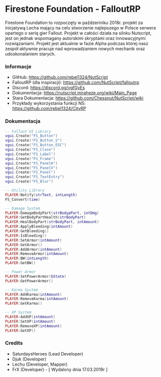 ﻿# Firestone Foundation - FalloutRP
Firestone Foundation to rozpoczęty w paźdzeriniku 2018r. projekt za inicjatywą Lecha mający na celu stworzenie najlepszego w Polsce serwera opartego o serię gier Fallout. Projekt w całości działa na silnku Nutscript, jest on jednak wspomagany autorskimi skryptami oraz innowacyjnymi rozwiązaniami. Projekt jest aktualnie w  fazie Alpha podczas której nasz zespół aktywnie pracuje nad wprowadzaniem nowych mechanik oraz  udoskonalaniem starych. 

### Informacje
- GitHub: https://github.com/rebel1324/NutScript
- FalloutRP (dla inspiracji): https://github.com/NutScript/falloutrp
- Discord: https://discord.gg/vgfGyEs
- Dokumentacja: https://nutscript.miraheze.org/wiki/Main_Page
- Stara Dokumentacja: https://github.com/Chessnut/NutScript/wiki
- Przykłady wykorzystania funkcji NS: https://github.com/rebel1324/CityRP 

### Dokumentacja
```lua 
-- Fallout UI Library 
vgui.Create("FS_Button")
vgui.Create("FS_Button_S")
vgui.Create("FS_Button_ESC")
vgui.Create("FS_Close")
vgui.Create("FS_Label")
vgui.Create("FS_Frame")
vgui.Create("FS_PanelH")
vgui.Create("FS_PanelV")
vgui.Create("FS_Panel")
vgui.Create("FS_TextEntry")
vgui.Create("FS_Blur")

-- Utility Library 
PLAYER:Notify(strText, intLength)
FS_Convert(time) 

-- Damage System 
PLAYER:DamageBodyPart(strBodypPart, intDmg)
PLAYER:GetBodyPartHealth(strBodyPart)
PLAYER:HealBodyPart(strBodyPart, intAmount)
PLAYER:ApplyBleeding(intAmount)
PLAYER:GetBleeding()
PLAYER:IsBleeding()
PLAYER:SetArmor(intAmount)
PLAYER:GetArmor()
PLAYER:AddArmor(intAmount)
PLAYER:RemoveArmor(intAmount)
PLAYER:BW(intLength)
PLAYER:GetBW()

-- Power Armor
PLAYER:SetPowerArmor(bState)
PLAYER:GetPowerArmor()

-- Karma System
PLAYER:AddKarma(intAmount)
PLAYER:RemoveKarma(intAmount)
PLAYER:GetKarma()

-- XP System 
PLAYER:AddXP(intAmount)
PLAYER:SetXP(intAmount)
PLAYER:RemoveXP(intAmount)
PLAYER:GetXP()
```

### Credits
- SaturdaysHeroes (Lead Developer)
- Djuk (Developer)
- Lechu (Developer, Mapper)
- FrX (Developer) - [ Wydalony dnia 17.03.2019r ]

